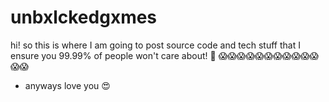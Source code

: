 # unbxlckedgxmes
hi! so this is where I am going to post source code and tech stuff that I ensure you 99.99% of people won't care about! 👀
😱😱😱😱😱😱😱😱😱😱😱😱😱

- anyways love you 😍  
